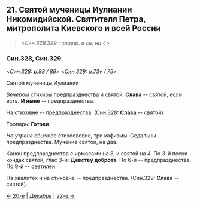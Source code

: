 ## 21. Святой мученицы Иулиании Никомидийской. Святителя Петра, митрополита Киевского и всей России

> <*Син.328,329: предпр. и св. на 4*>

### Син.328, Син.329

<*Син.328: p.88 / 89*>
<*Син.329: p.73v / 75*>

Святой мученицы Иулиании

*Вечером* стихиры предпразднества и святой. 
**Слава** -- святой, если есть.
**И ныне** -- предпразднества. 

На стиховне -- предпразднества.
(Син.328: **Слава** -- святой)

Тропарь: **Готови**.

*На утрене* обычное стихословие, три кафизмы. Седальны предпразднества. 
Мучение святой, на два.

Канон предпразднества с ирмосами на 8, и святой на 4. 
По 3-й песни -- кондак святой, глас 3-й: **Девству доброта**. 
По 6-й -- предпразднества.
По 9-й -- светилен. 

На хвалитех и на стиховне -- предпразднества.
(Син.329: **Слава** -- святой). 

[← 20-е](12_20_SAB.ru.md) | [Декабрь](README.md#21-й) | [22-е →](12_22_SAB.ru.md) 
